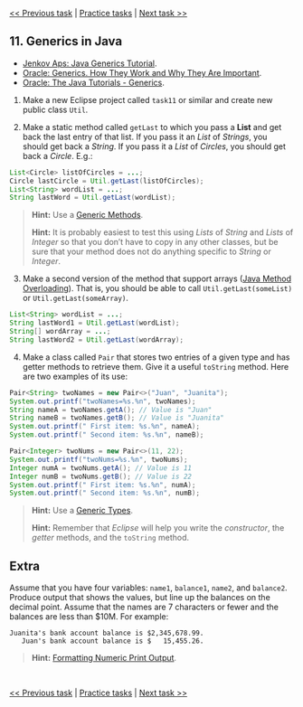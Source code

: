 [<< Previous task](task10.md) | [Practice tasks](readme.md#practice) | [Next task >>](task12.md)

<span id="task_11"></span>
## 11. Generics in Java

- [Jenkov Aps: Java Generics Tutorial](http://tutorials.jenkov.com/java-generics/index.html).
- [Oracle: Generics. How They Work and Why They Are Important](https://www.oracle.com/technical-resources/articles/java/juneau-generics.html).
- [Oracle: The Java Tutorials - Generics](https://docs.oracle.com/javase/tutorial/java/generics/why.html).

1) Make a new Eclipse project called `task11` or similar and create new public class `Util`.

2) Make a static method called `getLast` to which you pass a **List** and get back the last entry of that list. If you pass it an *List* of *Strings*, you should get back a *String*. If you pass it a *List* of *Circles*, you should get back a *Circle*. E.g.:

```java
List<Circle> listOfCircles = ...;
Circle lastCircle = Util.getLast(listOfCircles);
List<String> wordList = ...;
String lastWord = Util.getLast(wordList);
```

> **Hint:** Use a [Generic Methods](https://docs.oracle.com/javase/tutorial/java/generics/methods.html).
>
> **Hint:** It is probably easiest to test this using *Lists* of *String* and *Lists* of *Integer* so that you don’t have to copy in any other classes, but be sure that your method does not do anything specific to *String* or *Integer*.

3) Make a second version of the method that support arrays ([Java Method Overloading](https://www.w3schools.com/java/java_methods_overloading.asp)). That is, you should be able to call `Util.getLast(someList)` or `Util.getLast(someArray)`.

```java
List<String> wordList = ...;
String lastWord1 = Util.getLast(wordList);
String[] wordArray = ...;
String lastWord2 = Util.getLast(wordArray);
```

4) Make a class called `Pair` that stores two entries of a given type and has getter methods to retrieve them. Give it a useful `toString` method. Here are two examples of its use:

```java
Pair<String> twoNames = new Pair<>("Juan", "Juanita");
System.out.printf("twoNames=%s.%n", twoNames);
String nameA = twoNames.getA(); // Value is "Juan"
String nameB = twoNames.getB(); // Value is "Juanita"
System.out.printf(" First item: %s.%n", nameA);
System.out.printf(" Second item: %s.%n", nameB);

Pair<Integer> twoNums = new Pair<>(11, 22);
System.out.printf("twoNums=%s.%n", twoNums);
Integer numA = twoNums.getA(); // Value is 11
Integer numB = twoNums.getB(); // Value is 22
System.out.printf(" First item: %s.%n", numA);
System.out.printf(" Second item: %s.%n", numB);
```

> **Hint:** Use a [Generic Types](https://docs.oracle.com/javase/tutorial/java/generics/types.html).
>
> **Hint:** Remember that *Eclipse* will help you write the *constructor*, the *getter* methods, and the `toString` method.

<span id="extra_11"></span>
## Extra

Assume that you have four variables: `name1`, `balance1`, `name2`, and `balance2`. Produce output that shows the values, but line up the balances on the decimal point. Assume that the names are 7 characters or fewer and the balances are less than $10M. For example:

```
Juanita's bank account balance is $2,345,678.99.
   Juan's bank account balance is $   15,455.26.
```

> **Hint:** [Formatting Numeric Print Output](https://docs.oracle.com/javase/tutorial/java/data/numberformat.html).

<br>

[<< Previous task](task10.md) | [Practice tasks](readme.md#practice) | [Next task >>](task12.md)

